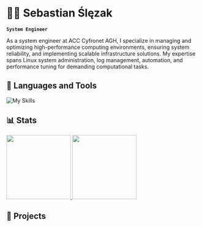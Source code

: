 # 👨‍💻 Sebastian Ślęzak

**`System Engineer`**

As a system engineer at ACC Cyfronet AGH, I specialize in managing and optimizing high-performance computing environments, ensuring system reliability, and implementing scalable infrastructure solutions. My expertise spans Linux system administration, log management, automation, and performance tuning for demanding computational tasks.

## 📖 Languages and Tools
![My Skills](https://go-skill-icons.vercel.app/api/icons?i=linux,powershell,bash,vmwareworkstation,elasticsearch)
  
## 📊 Stats

<a href="https://github.com/SebastianSlezak">
  <img height="168,5em" src="https://github-readme-stats.vercel.app/api?username=SebastianSlezak&show_icons=true&theme=tokyonight"/>
  <img height="168,5em" src="https://github-readme-stats.vercel.app/api/top-langs/?username=SebastianSlezak&layout=compact&langs_count=7&theme=tokyonight"/>
</a>

## 🔨 Projects

<!--[![Readme Card](https://github-readme-stats.vercel.app/api/pin/?username=SebastianSlezak&repo=Slite-clone&show_icons=true&theme=tokyonight&layout=black?")](https://github.com/SebastianSlezak/Slite-clone)
[![Readme Card](https://github-readme-stats.vercel.app/api/pin/?username=SebastianSlezak&repo=Employee-Management-System&show_icons=true&theme=tokyonight&layout=black?")](https://github.com/SebastianSlezak/Employee-Management-System)
[![Readme Card](https://github-readme-stats.vercel.app/api/pin/?username=SebastianSlezak&repo=Operating-systems&show_icons=true&theme=tokyonight&layout=black?")](https://github.com/SebastianSlezak/Operating-systems)
[![Readme Card](https://github-readme-stats.vercel.app/api/pin/?username=SebastianSlezak&repo=Tailwind-Grocify&show_icons=true&theme=tokyonight&layout=black?")](https://github.com/SebastianSlezak/Tailwind-Grocify)
[![Readme Card](https://github-readme-stats.vercel.app/api/pin/?username=SebastianSlezak&repo=CSV-to-MySQL-Importer&show_icons=true&theme=tokyonight&layout=black?")](https://github.com/SebastianSlezak/CSV-to-MySQL-Importer)-->
